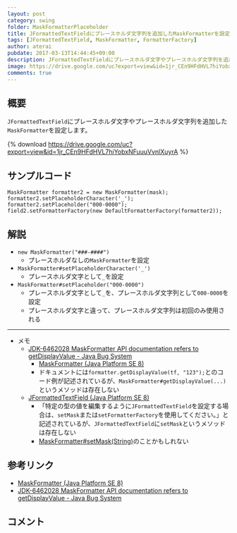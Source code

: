 ```yaml
---
layout: post
category: swing
folder: MaskFormatterPlaceholder
title: JFormattedTextFieldにプレースホルダ文字列を追加したMaskFormatterを設定する
tags: [JFormattedTextField, MaskFormatter, FormatterFactory]
author: aterai
pubdate: 2017-03-13T14:44:45+09:00
description: JFormattedTextFieldにプレースホルダ文字やプレースホルダ文字列を追加したMaskFormatterを設定します。
image: https://drive.google.com/uc?export=view&id=1jr_CEn9HFdHVL7hiYobxNFuuuVvnlXuyrA
comments: true
---
```

## 概要
`JFormattedTextField`にプレースホルダ文字やプレースホルダ文字列を追加した`MaskFormatter`を設定します。

{% download https://drive.google.com/uc?export=view&id=1jr_CEn9HFdHVL7hiYobxNFuuuVvnlXuyrA %}

## サンプルコード
<pre class="prettyprint"><code>MaskFormatter formatter2 = new MaskFormatter(mask);
formatter2.setPlaceholderCharacter('_');
formatter2.setPlaceholder("000-0000");
field2.setFormatterFactory(new DefaultFormatterFactory(formatter2));
</code></pre>

## 解説
- `new MaskFormatter("###-####")`
    - プレースホルダなしの`MaskFormatter`を設定
- `MaskFormatter#setPlaceholderCharacter('_')`
    - プレースホルダ文字として`_`を設定
- `MaskFormatter#setPlaceholder("000-0000")`
    - プレースホルダ文字として`_`を、プレースホルダ文字列として`000-0000`を設定
    - プレースホルダ文字と違って、プレースホルダ文字列は初回のみ使用される

<!-- dummy comment line for breaking list -->

- - - -
- メモ
    - [JDK-6462028 MaskFormatter API documentation refers to getDisplayValue - Java Bug System](https://bugs.openjdk.java.net/browse/JDK-6462028)
        - [MaskFormatter (Java Platform SE 8)](https://docs.oracle.com/javase/jp/8/docs/api/javax/swing/text/MaskFormatter.html)
        - ドキュメントには`formatter.getDisplayValue(tf, "123");`とのコード例が記述されているが、`MaskFormatter#getDisplayValue(...)`というメソッドは存在しない
    - [JFormattedTextField (Java Platform SE 8)](https://docs.oracle.com/javase/jp/8/docs/api/javax/swing/JFormattedTextField.html#JFormattedTextField--)
        - 「特定の型の値を編集するように`JFormattedTextField`を設定する場合は、`setMask`または`setFormatterFactory`を使用してください。」と記述されているが、`JFormattedTextField`に`setMask`というメソッドは存在しない
        - [MaskFormatter#setMask(String)](https://docs.oracle.com/javase/jp/8/docs/api/javax/swing/text/MaskFormatter.html#setMask-java.lang.String-)のことかもしれない

<!-- dummy comment line for breaking list -->

## 参考リンク
- [MaskFormatter (Java Platform SE 8)](https://docs.oracle.com/javase/jp/8/docs/api/javax/swing/text/MaskFormatter.html)
- [JDK-6462028 MaskFormatter API documentation refers to getDisplayValue - Java Bug System](https://bugs.openjdk.java.net/browse/JDK-6462028)

<!-- dummy comment line for breaking list -->

## コメント
